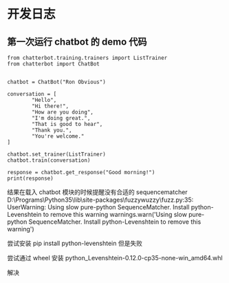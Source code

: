# 开发日志

## 第一次运行 chatbot 的 demo 代码

```
from chatterbot.training.trainers import ListTrainer
from chatterbot import ChatBot


chatbot = ChatBot("Ron Obvious")

conversation = [
        "Hello",
        "Hi there!",
        "How are you doing",
        "I'm doing great.",
        "That is good to hear",
        "Thank you.",
        "You're welcome."
]

chatbot.set_trainer(ListTrainer)
chatbot.train(conversation)

response = chatbot.get_response("Good morning!")
print(response)
```

结果在载入 chatbot 模块的时候提醒没有合适的 sequencematcher
D:\Programs\Python35\lib\site-packages\fuzzywuzzy\fuzz.py:35: UserWarning: Using slow pure-python SequenceMatcher. Install python-Levenshtein to remove this warning
  warnings.warn('Using slow pure-python SequenceMatcher. Install python-Levenshtein to remove this warning')

尝试安装
pip install python-levenshtein
但是失败

尝试通过 wheel 安装
python_Levenshtein-0.12.0-cp35-none-win_amd64.whl 

解决